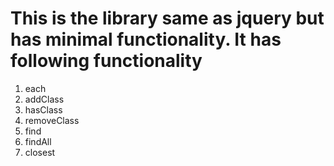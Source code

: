 # This is the library same as jquery but has minimal functionality. It has following functionality

1. each
2. addClass
3. hasClass
4. removeClass
5. find
6. findAll
7. closest
